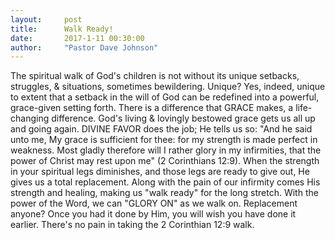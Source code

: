 ```yaml
---
layout:     post
title:      Walk Ready!
date:       2017-1-11 00:30:00
author:     "Pastor Dave Johnson"
---
```


The spiritual walk of God's children is not without its unique setbacks, struggles, & situations, sometimes bewildering.  Unique?  Yes, indeed, unique to extent that a setback in the will of God can be redefined into a powerful, grace-given setting forth.  There is a difference that GRACE makes, a life-changing difference.   God's living & lovingly bestowed grace gets us all up and going again. DIVINE FAVOR does the job; He tells us so:  "And he said unto me, My grace is sufficient for thee: for my strength is made perfect in weakness. Most gladly therefore will I rather glory in my infirmities, that the power of Christ may rest upon me" (2 Corinthians 12:9).  When the strength in your spiritual legs diminishes, and those legs are ready to give out, He gives us a total replacement. Along with the pain of our infirmity comes His strength and healing, making us  "walk ready" for the long stretch.  With the power of the Word, we can "GLORY ON"  as we walk on.  Replacement anyone?  Once you had it done by Him, you will wish you have done it earlier.  There's no pain in taking the 2 Corinthian 12:9 walk.
